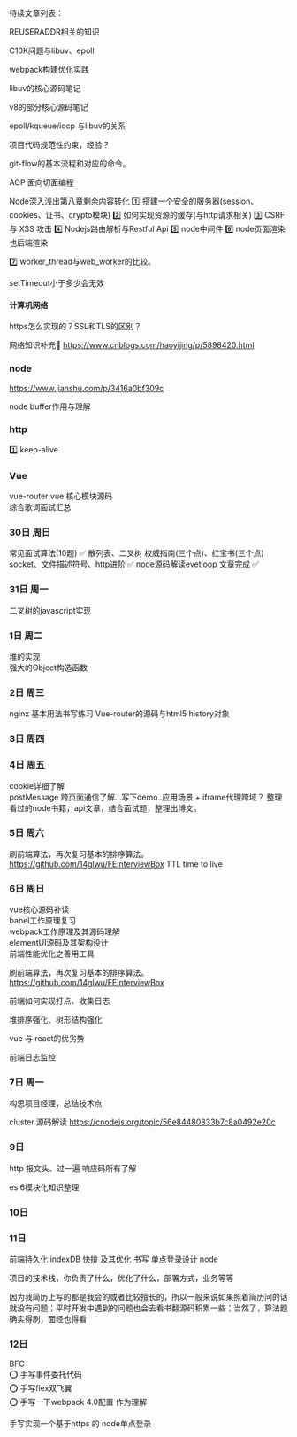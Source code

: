 待续文章列表：

REUSERADDR相关的知识

C10K问题与libuv、epoll

webpack构建优化实践

libuv的核心源码笔记

v8的部分核心源码笔记

epoll/kqueue/iocp 与libuv的关系

项目代码规范性约束，经验？

git-flow的基本流程和对应的命令。

AOP 面向切面编程




Node深入浅出第八章剩余内容转化
1️⃣ 搭建一个安全的服务器(session、cookies、证书、crypto模块)
2️⃣ 如何实现资源的缓存(与http请求相关)
3️⃣ CSRF 与 XSS 攻击
4️⃣ Nodejs路由解析与Restful Api
5️⃣ node中间件
6️⃣ node页面渲染也后端渲染

7️⃣ worker_thread与web_worker的比较。

setTimeout小于多少会无效



#### 计算机网络
https怎么实现的？SSL和TLS的区别？ 

网络知识补充
https://www.cnblogs.com/haoyijing/p/5898420.html


### node
https://www.jianshu.com/p/3416a0bf309c

node buffer作用与理解



### http
1️⃣ keep-alive


### Vue
vue-router
vue 核心模块源码  
综合歌词面试汇总  



### 30日 周日
常见面试算法(10题)  ✅ 
散列表、二叉树
权威指南(三个点)、红宝书(三个点)  
socket、文件描述符号、http进阶 ✅ 
node源码解读evetloop 文章完成  ✅ 




### 31日 周一
二叉树的javascript实现 




### 1日 周二
堆的实现  
强大的Object构造函数  


### 2日 周三
nginx 基本用法书写练习
Vue-router的源码与html5 history对象

### 3日 周四


### 4日 周五
cookie详细了解  
postMessage 跨页面通信了解...写下demo..应用场景 + iframe代理跨域？ 
整理看过的node书籍，api文章，结合面试题，整理出博文。

###  5日 周六
刷前端算法，再次复习基本的排序算法。
https://github.com/14glwu/FEInterviewBox 
TTL time to live

###  6日  周日
vue核心源码补读  
babel工作原理复习  
webpack工作原理及其源码理解  
elementUI源码及其架构设计    
前端性能优化之善用工具   

刷前端算法，再次复习基本的排序算法。
https://github.com/14glwu/FEInterviewBox   

前端如何实现打点、收集日志

堆排序强化、树形结构强化  

vue 与 react的优劣势

前端日志监控 

###  7日 周一  

构思项目经理，总结技术点

cluster 源码解读
https://cnodejs.org/topic/56e84480833b7c8a0492e20c 


### 9日 
http 报文头、过一遍
响应码所有了解  

es 6模块化知识整理 

### 10日 


### 11日 
前端持久化 
indexDB 
快排 及其优化 书写 
单点登录设计 node 


项目的技术栈，你负责了什么，优化了什么，部署方式，业务等等  


因为我简历上写的都是我会的或者比较擅长的，所以一般来说如果照着简历问的话就没有问题；平时开发中遇到的问题也会去看书翻源码积累一些；当然了，算法题确实得刷，面经也得看


### 12日 
BFC   
⭕️ 手写事件委托代码  
⭕️ 手写flex双飞翼  
⭕️ 手写一下webpack 4.0配置 作为理解  

手写实现一个基于https 的 node单点登录